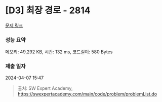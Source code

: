 # [D3] 최장 경로 - 2814 

[문제 링크](https://swexpertacademy.com/main/code/problem/problemDetail.do?contestProbId=AV7GOPPaAeMDFAXB) 

### 성능 요약

메모리: 49,292 KB, 시간: 132 ms, 코드길이: 580 Bytes

### 제출 일자

2024-04-07 15:47



> 출처: SW Expert Academy, https://swexpertacademy.com/main/code/problem/problemList.do